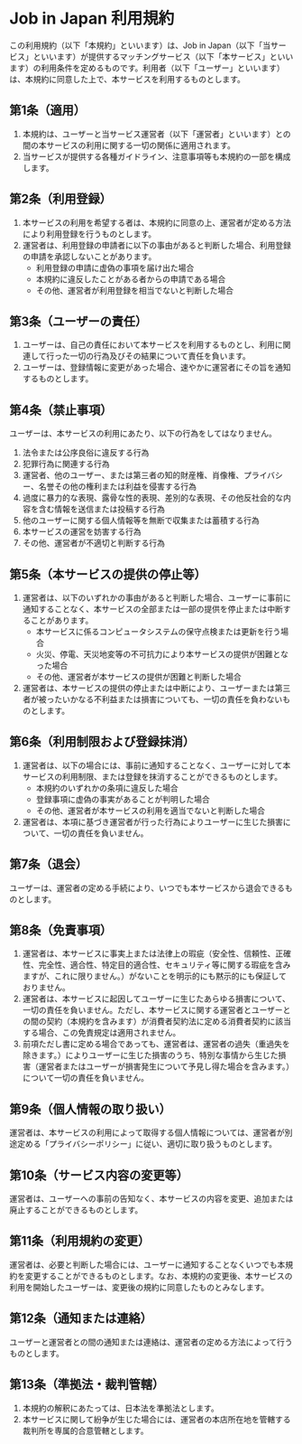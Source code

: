 # Job in Japan 利用規約

この利用規約（以下「本規約」といいます）は、Job in Japan（以下「当サービス」といいます）が提供するマッチングサービス（以下「本サービス」といいます）の利用条件を定めるものです。利用者（以下「ユーザー」といいます）は、本規約に同意した上で、本サービスを利用するものとします。

## 第1条（適用）
1. 本規約は、ユーザーと当サービス運営者（以下「運営者」といいます）との間の本サービスの利用に関する一切の関係に適用されます。
2. 当サービスが提供する各種ガイドライン、注意事項等も本規約の一部を構成します。

## 第2条（利用登録）
1. 本サービスの利用を希望する者は、本規約に同意の上、運営者が定める方法により利用登録を行うものとします。
2. 運営者は、利用登録の申請者に以下の事由があると判断した場合、利用登録の申請を承認しないことがあります。
   - 利用登録の申請に虚偽の事項を届け出た場合
   - 本規約に違反したことがある者からの申請である場合
   - その他、運営者が利用登録を相当でないと判断した場合

## 第3条（ユーザーの責任）
1. ユーザーは、自己の責任において本サービスを利用するものとし、利用に関連して行った一切の行為及びその結果について責任を負います。
2. ユーザーは、登録情報に変更があった場合、速やかに運営者にその旨を通知するものとします。

## 第4条（禁止事項）
ユーザーは、本サービスの利用にあたり、以下の行為をしてはなりません。
1. 法令または公序良俗に違反する行為
2. 犯罪行為に関連する行為
3. 運営者、他のユーザー、または第三者の知的財産権、肖像権、プライバシー、名誉その他の権利または利益を侵害する行為
4. 過度に暴力的な表現、露骨な性的表現、差別的な表現、その他反社会的な内容を含む情報を送信または投稿する行為
5. 他のユーザーに関する個人情報等を無断で収集または蓄積する行為
6. 本サービスの運営を妨害する行為
7. その他、運営者が不適切と判断する行為

## 第5条（本サービスの提供の停止等）
1. 運営者は、以下のいずれかの事由があると判断した場合、ユーザーに事前に通知することなく、本サービスの全部または一部の提供を停止または中断することがあります。
   - 本サービスに係るコンピュータシステムの保守点検または更新を行う場合
   - 火災、停電、天災地変等の不可抗力により本サービスの提供が困難となった場合
   - その他、運営者が本サービスの提供が困難と判断した場合
2. 運営者は、本サービスの提供の停止または中断により、ユーザーまたは第三者が被ったいかなる不利益または損害についても、一切の責任を負わないものとします。

## 第6条（利用制限および登録抹消）
1. 運営者は、以下の場合には、事前に通知することなく、ユーザーに対して本サービスの利用制限、または登録を抹消することができるものとします。
   - 本規約のいずれかの条項に違反した場合
   - 登録事項に虚偽の事実があることが判明した場合
   - その他、運営者が本サービスの利用を適当でないと判断した場合
2. 運営者は、本項に基づき運営者が行った行為によりユーザーに生じた損害について、一切の責任を負いません。

## 第7条（退会）
ユーザーは、運営者の定める手続により、いつでも本サービスから退会できるものとします。

## 第8条（免責事項）
1. 運営者は、本サービスに事実上または法律上の瑕疵（安全性、信頼性、正確性、完全性、適合性、特定目的適合性、セキュリティ等に関する瑕疵を含みますが、これに限りません。）がないことを明示的にも黙示的にも保証しておりません。
2. 運営者は、本サービスに起因してユーザーに生じたあらゆる損害について、一切の責任を負いません。ただし、本サービスに関する運営者とユーザーとの間の契約（本規約を含みます）が消費者契約法に定める消費者契約に該当する場合、この免責規定は適用されません。
3. 前項ただし書に定める場合であっても、運営者は、運営者の過失（重過失を除きます。）によりユーザーに生じた損害のうち、特別な事情から生じた損害（運営者またはユーザーが損害発生について予見し得た場合を含みます。）について一切の責任を負いません。

## 第9条（個人情報の取り扱い）
運営者は、本サービスの利用によって取得する個人情報については、運営者が別途定める「プライバシーポリシー」に従い、適切に取り扱うものとします。

## 第10条（サービス内容の変更等）
運営者は、ユーザーへの事前の告知なく、本サービスの内容を変更、追加または廃止することができるものとします。

## 第11条（利用規約の変更）
運営者は、必要と判断した場合には、ユーザーに通知することなくいつでも本規約を変更することができるものとします。なお、本規約の変更後、本サービスの利用を開始したユーザーは、変更後の規約に同意したものとみなします。

## 第12条（通知または連絡）
ユーザーと運営者との間の通知または連絡は、運営者の定める方法によって行うものとします。

## 第13条（準拠法・裁判管轄）
1. 本規約の解釈にあたっては、日本法を準拠法とします。
2. 本サービスに関して紛争が生じた場合には、運営者の本店所在地を管轄する裁判所を専属的合意管轄とします。
